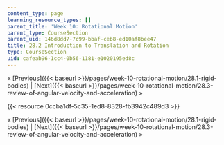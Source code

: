 ```yaml
---
content_type: page
learning_resource_types: []
parent_title: 'Week 10: Rotational Motion'
parent_type: CourseSection
parent_uid: 146d8dd7-7c99-bbaf-ceb8-ed10af8bee47
title: 28.2 Introduction to Translation and Rotation
type: CourseSection
uid: cafeab96-1cc4-0b56-1181-e1020195ed8c
---
```


« [Previous]({{< baseurl >}}/pages/week-10-rotational-motion/28.1-rigid-bodies) | [Next]({{< baseurl >}}/pages/week-10-rotational-motion/28.3-review-of-angular-velocity-and-acceleration) »

{{< resource 0ccba1df-5c35-1ed8-8328-fb3942c489d3 >}}

« [Previous]({{< baseurl >}}/pages/week-10-rotational-motion/28.1-rigid-bodies) | [Next]({{< baseurl >}}/pages/week-10-rotational-motion/28.3-review-of-angular-velocity-and-acceleration) »